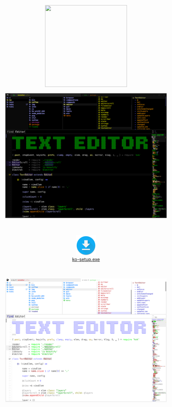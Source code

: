 <p align="center">
    <img src="img/about.png" width=256 height=256/>
    <br><br>
    <img src="img/ko274.png"/>
    <br><br><br><br> 
    <a href="https://github.com/monsterkodi/ko/releases/download/v0.274.0/ko-0.274.0-setup.exe">
        <img src="img/download.png" width=64 height=64/>
        <br>
        ko-setup.exe
    </a>
    <br><br><br><br>
    <img src="img/ko274b.png"/>
</p>

